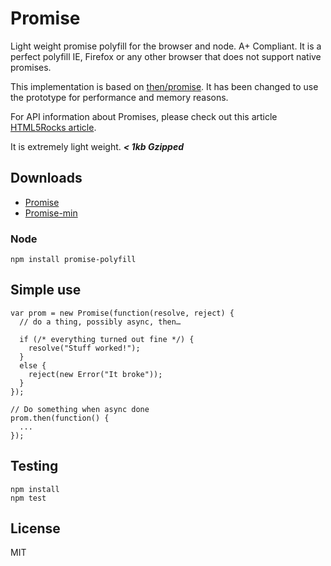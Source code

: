 Promise
=============

Light weight promise polyfill for the browser and node. A+ Compliant. It is a perfect polyfill IE, Firefox or any other browser that does not support native promises.


This implementation is based on [then/promise](https://github.com/then/promise). It has been changed to use the prototype for performance and memory reasons.

For API information about Promises, please check out this article [HTML5Rocks article](http://www.html5rocks.com/en/tutorials/es6/promises/).

It is extremely light weight. ***< 1kb Gzipped***

## Downloads

- [Promise](https://raw.github.com/taylorhakes/promise-polyfill/master/Promise.js)
- [Promise-min](https://raw.github.com/taylorhakes/promise-polyfill/master/Promise.min.js)

### Node
```
npm install promise-polyfill
```

## Simple use
```
var prom = new Promise(function(resolve, reject) {
  // do a thing, possibly async, then…

  if (/* everything turned out fine */) {
    resolve("Stuff worked!");
  }
  else {
    reject(new Error("It broke"));
  }
});

// Do something when async done
prom.then(function() {
  ...
});
```

## Testing
```
npm install
npm test
```

## License
MIT
